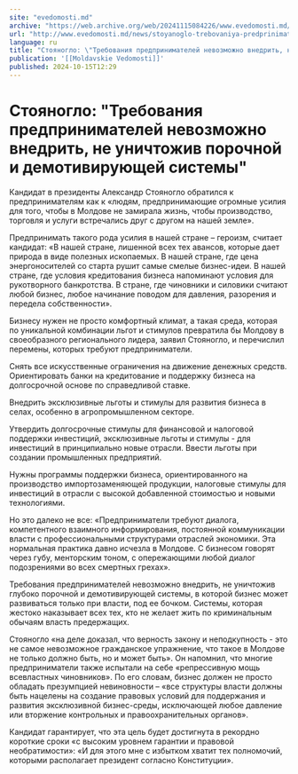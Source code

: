 ```yaml
---
site: "evedomosti.md"
archive: "https://web.archive.org/web/20241115084226/www.evedomosti.md/news/stoyanoglo-trebovaniya-predprinimatelej-nevozmozhno-vnedrit"
url: "http://www.evedomosti.md/news/stoyanoglo-trebovaniya-predprinimatelej-nevozmozhno-vnedrit"
language: ru
title: "Стояногло: \"Требования предпринимателей невозможно внедрить, не уничтожив порочной и демотивирующей системы\""
publication: '[[Moldavskie Vedomosti]]'
published: 2024-10-15T12:29
---
```


# Стояногло: "Требования предпринимателей невозможно внедрить, не уничтожив порочной и демотивирующей системы"

Кандидат в президенты Александр Стояногло обратился к предпринимателям как к «людям, предпринимающие огромные усилия для того, чтобы в Молдове не замирала жизнь, чтобы производство, торговля и услуги встречались друг с другом на нашей земле».

Предпринимать такого рода усилия в нашей стране – героизм, считает кандидат: «В нашей стране, лишенной всех тех авансов, которые дает природа в виде полезных ископаемых. В нашей стране, где цена энергоносителей со старта рушит самые смелые бизнес-идеи. В нашей стране, где условия кредитования бизнеса напоминают условия для рукотворного банкротства. В стране, где чиновники и силовики считают любой бизнес, любое начинание поводом для давления, разорения и передела собственности».

Бизнесу нужен не просто комфортный климат, а такая среда, которая по уникальной комбинации льгот и стимулов превратила бы Молдову в своеобразного регионального лидера, заявил Стояногло, и перечислил перемены, которых требуют предприниматели.

Снять все искусственные ограничения на движение денежных средств. Ориентировать банки на кредитование и поддержку бизнеса на долгосрочной основе по справедливой ставке.

Внедрить эксклюзивные льготы и стимулы для развития бизнеса в селах, особенно в агропромышленном секторе.

Утвердить долгосрочные стимулы для финансовой и налоговой поддержки инвестиций, эксклюзивные льготы и стимулы - для инвестиций в принципиально новые отрасли. Ввести льготы при создании промышленных предприятий.

Нужны программы поддержки бизнеса, ориентированного на производство импортозаменяющей продукции, налоговые стимулы для инвестиций в отрасли с высокой добавленной стоимостью и новыми технологиями.

Но это далеко не все: «Предприниматели требуют диалога, компетентного взаимного информирования, постоянной коммуникации власти с профессиональными структурами отраслей экономики. Эта нормальная практика давно исчезла в Молдове. С бизнесом говорят через губу, менторским тоном, с опережающими любой диалог подозрениями во всех смертных грехах».

Требования предпринимателей невозможно внедрить, не уничтожив глубоко порочной и демотивирующей системы, в которой бизнес может развиваться только при власти, под ее бочком. Системы, которая жестоко наказывает всех тех, кто не желает жить по криминальным обычаям власть предержащих.

Стояногло «на деле доказал, что верность закону и неподкупность - это не самое невозможное гражданское упражнение, что такое в Молдове не только должно быть, но и может быть». Он напомнил, что многие предприниматели также испытали на себе «репрессивную мощь всевластных чиновников». По его словам, бизнес должен не просто обладать презумпцией невиновности – «все структуры власти должны быть нацелены на создание правовых условий для поддержания и развития эксклюзивной бизнес-среды, исключающей любое давление или вторжение контрольных и правоохранительных органов».

Кандидат гарантирует, что эта цель будет достигнута в рекордно короткие сроки «с высоким уровнем гарантии и правовой необратимости»: «И для этого мне с избытком хватит тех полномочий, которыми располагает президент согласно Конституции».